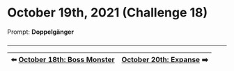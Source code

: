 # October 19th, 2021 (Challenge 18)

Prompt: **Doppelgänger**

###

---

| ⬅️ [October 18th: Boss Monster](2021-10-18-boss-monster.md) | [October 20th: Expanse](2021-10-20-expanse.md) ➡️ |
|:-|-:|
